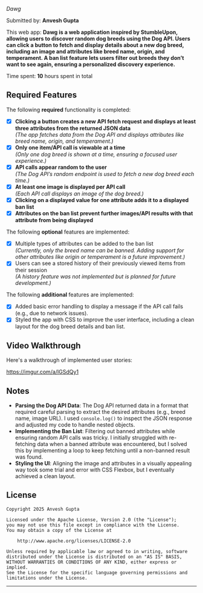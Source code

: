 *Dawg*

Submitted by: **Anvesh Gupta**

This web app: **Dawg is a web application inspired by StumbleUpon, allowing users to discover random dog breeds using the Dog API. Users can click a button to fetch and display details about a new dog breed, including an image and attributes like breed name, origin, and temperament. A ban list feature lets users filter out breeds they don’t want to see again, ensuring a personalized discovery experience.**

Time spent: **10** hours spent in total 

## Required Features

The following **required** functionality is completed:

- [x] **Clicking a button creates a new API fetch request and displays at least three attributes from the returned JSON data**  
  *(The app fetches data from the Dog API and displays attributes like breed name, origin, and temperament.)*
- [x] **Only one item/API call is viewable at a time**  
  *(Only one dog breed is shown at a time, ensuring a focused user experience.)*
- [x] **API calls appear random to the user**  
  *(The Dog API’s random endpoint is used to fetch a new dog breed each time.)*
- [x] **At least one image is displayed per API call**  
  *(Each API call displays an image of the dog breed.)*
- [x] **Clicking on a displayed value for one attribute adds it to a displayed ban list**  
- [x] **Attributes on the ban list prevent further images/API results with that attribute from being displayed**  

The following **optional** features are implemented:

- [x] Multiple types of attributes can be added to the ban list  
  *(Currently, only the breed name can be banned. Adding support for other attributes like origin or temperament is a future improvement.)*
- [x] Users can see a stored history of their previously viewed items from their session  
  *(A history feature was not implemented but is planned for future development.)*

The following **additional** features are implemented:

- [x] Added basic error handling to display a message if the API call fails (e.g., due to network issues).  
- [x] Styled the app with CSS to improve the user interface, including a clean layout for the dog breed details and ban list.

## Video Walkthrough

Here's a walkthrough of implemented user stories:

https://imgur.com/a/IGSdQy1



## Notes

- **Parsing the Dog API Data**: The Dog API returned data in a format that required careful parsing to extract the desired attributes (e.g., breed name, image URL). I used `console.log()` to inspect the JSON response and adjusted my code to handle nested objects.
- **Implementing the Ban List**: Filtering out banned attributes while ensuring random API calls was tricky. I initially struggled with re-fetching data when a banned attribute was encountered, but I solved this by implementing a loop to keep fetching until a non-banned result was found.
- **Styling the UI**: Aligning the image and attributes in a visually appealing way took some trial and error with CSS Flexbox, but I eventually achieved a clean layout.

## License

    Copyright 2025 Anvesh Gupta

    Licensed under the Apache License, Version 2.0 (the "License");
    you may not use this file except in compliance with the License.
    You may obtain a copy of the License at

        http://www.apache.org/licenses/LICENSE-2.0

    Unless required by applicable law or agreed to in writing, software
    distributed under the License is distributed on an "AS IS" BASIS,
    WITHOUT WARRANTIES OR CONDITIONS OF ANY KIND, either express or implied.
    See the License for the specific language governing permissions and
    limitations under the License.

---
